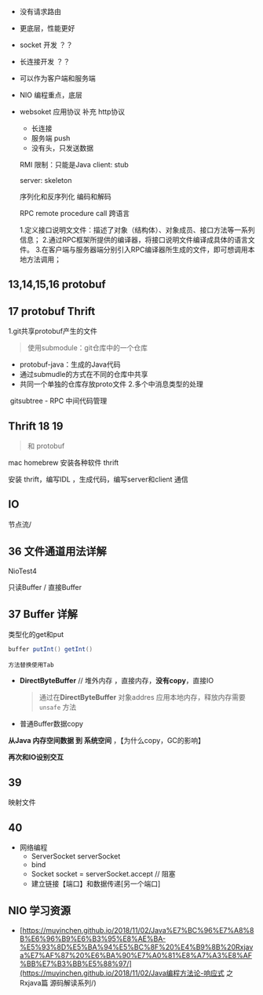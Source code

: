 - 没有请求路由
- 更底层，性能更好
- socket 开发 ？？
- 长连接开发 ？？
- 可以作为客户端和服务端
- NIO 编程重点，底层
- websoket 应用协议 补充 http协议 
    - 长连接 
    - 服务端 push
    - 没有头，只发送数据
    
    
    RMI 
        限制：只能是Java
    client: stub
    
    server: skeleton
    
    序列化和反序列化  编码和解码
    
    RPC remote procedure call  跨语言
    
    1.定义接口说明文文件：描述了对象（结构体）、对象成员、接口方法等一系列信息；
    2.通过RPC框架所提供的编译器，将接口说明文件编译成具体的语言文件。
    3.在客户端与服务器端分别引入RPC编译器所生成的文件，即可想调用本地方法调用；
    
## 13,14,15,16 protobuf 

## 17 protobuf  Thrift

1.git共享protobuf产生的文件
>使用submodule：git仓库中的一个仓库
- protobuf-java：生成的Java代码
- 通过submudle的方式在不同的仓库中共享
- 共同一个单独的仓库存放proto文件
2.多个中消息类型的处理

​    gitsubtree - RPC 中间代码管理

## Thrift 18 19 

> 和 protobuf 

mac homebrew 安装各种软件 thrift

安装 thrift，编写IDL ，生成代码，编写server和client 通信



## IO 

节点流/

## 36 文件通道用法详解

NioTest4

只读Buffer / 直接Buffer

## 37 Buffer 详解

类型化的get和put

```java
buffer putInt() getInt()
```

`方法替换使用Tab`

- **DirectByteBuffer** // 堆外内存 ，直接内存，**没有copy**，直接IO

  > 通过在**DirectByteBuffer** 对象addres 应用本地内存，释放内存需要 `unsafe` 方法

- 普通Buffer数据copy 

 **从Java 内存空间数据 到 系统空间** ，【为什么copy，GC的影响】

**再次和IO设别交互**

## 39

映射文件

## 40 

- 网络编程
  - ServerSocket serverSocket
  - bind 
  -  Socket socket = serverSocket.accept // 阻塞
  - 建立链接【端口】和数据传递[另一个端口]





## NIO 学习资源

- [https://muyinchen.github.io/2018/11/02/Java%E7%BC%96%E7%A8%8B%E6%96%B9%E6%B3%95%E8%AE%BA-%E5%93%8D%E5%BA%94%E5%BC%8F%20%E4%B9%8B%20Rxjava%E7%AF%87%20%E6%BA%90%E7%A0%81%E8%A7%A3%E8%AF%BB%E7%B3%BB%E5%88%97/](https://muyinchen.github.io/2018/11/02/Java编程方法论-响应式 之 Rxjava篇 源码解读系列/)